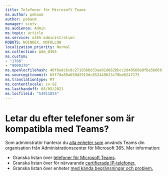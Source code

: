```yaml
---
title: Telefoner för Microsoft Teams
ms.author: pebaum
author: pebaum
manager: scotv
ms.audience: Admin
ms.topic: article
ms.service: o365-administration
ROBOTS: NOINDEX, NOFOLLOW
localization_priority: Normal
ms.collection: Adm_O365
ms.custom:
- "1786"
- "9000170"
ms.openlocfilehash: 40f6e8c6c8c271936bd33ae01d882bbcc2d40560e8fbe5b06bf9d12788f116d4
ms.sourcegitcommit: b5f7da89a650d2915dc652449623c78be6247175
ms.translationtype: MT
ms.contentlocale: sv-SE
ms.lasthandoff: 08/05/2021
ms.locfileid: "53911824"
---
```

# <a name="are-you-looking-for-phones-that-are-compatible-with-teams"></a>Letar du efter telefoner som är kompatibla med Teams?

Som administratör hanterar du [alla enheter som](https://docs.microsoft.com/microsoftteams/device-management) används Teams din organisation från Administrationscenter för Microsoft 365. Mer information: 

- Granska listan över [telefoner för Microsoft Teams](https://docs.microsoft.com/microsoftteams/phones-for-teams). 
- Granska listan över för närvarande [certifierade IP-telefoner.](https://docs.microsoft.com/microsoftteams/teams-ip-phones#currently-certified-ip-phones) 
- Granska listan över enheter [med kända begränsningar och problem.](https://support.office.com/article/control-calls-using-a-headset-in-teams-65d6e104-444d-4013-b8c2-f11317dd69a8) 